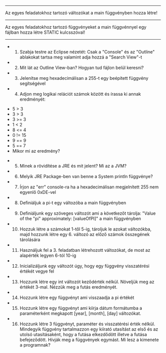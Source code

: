 

---

Az egyes feladatokhoz tartozó változókat a main függvényben hozza létre!

---

Az egyes feladatokhoz tartozó függvényeket a main függvénnyel egy fájlban hozza létre STATIC kulcsszóval!

---

* 1. Szabja testre az Eclipse nézetét: Csak a "Console" és az "Outline" ablakokat tartsa meg valamint adja hozzá a "Search View"-t
* 2. Mit lát az Outline View-ban? Hogyan tud fájlon belül keresni?
* 3. Jelenítse meg hexadecimálisan a 255-t egy beépített függvény segítségével
* 4. Adjon meg logikai relációt számok között és írassa ki annak eredményét:
 - 5 > 3
 - 3 > 3
 - 3 >= 3
 - 1 < 2
 - 8 <= 4
 - 0 != 15
 - 9 == 9
 - 5 == 7
 - Mikor mi az eredmény?
* 5. Minek a rövidítése a JRE és mit jelent? Mi az a JVM?
* 6. Melyik JRE Package-ben van benne a System println függvénye?
* 7. Írjon az "err" console-ra ha a hexadecimálisan megjelnített 255 nem egyenlő 0xDE-vel
* 8. Definiáljuk a pi-t egy változóba a main függvényben
* 9. Definiáljunk egy szöveges változót ami a következőt tárolja: "Value of the "pi" approximately: [valueOfPI]" a main függvényben
* 10. Hozzuk létre a számokat 1-től 5-ig, tároljuk le azokat változókba, majd hozzunk létre egy 6. változó az előző számok összegének tárolására
* 11. Használjuk fel a 3. feladatban létrehozott változókat, de most az alapérték legyen 6-tól 10-ig
* 12. Inicializáljunk egy változót úgy, hogy egy függvény visszatérési értékét vegye fel
* 13. Hozzunk létre egy int változót keződérték nélkül. Növeljük meg az értékét 3-mal. Nézzük meg a futás eredményét.
* 14. Hozzunk létre egy függvényt ami visszaadja a pi értékét
* 15. Hozzunk létre egy függvényt ami kiírja dátum formátumba a paraméterként megkapott [year], [month], [day] változókat.
* 16. Hozzunk létre 3 függvényt, paraméter és visszatérési érték nélkül. Mindegyik függvény tartalmazzon egy kiírató utasítást az első és az utolsó utasításaként, hogy a futása elkezdődött illetve a futása befejeződött. Hívják meg a függvények egymást. Mi lesz a kimenete a programnak?
